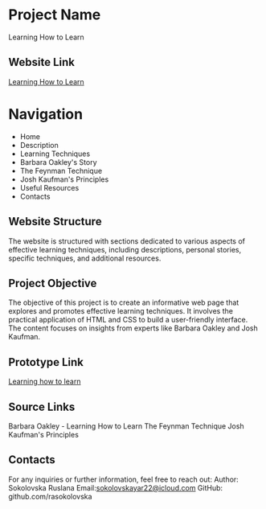# Project Name
Learning How to Learn

## Website Link
[Learning How to Learn](https://rasokolovska.github.io/learning-how-to-learn/)

# Navigation
* Home
* Description
* Learning Techniques
* Barbara Oakley's Story
* The Feynman Technique
* Josh Kaufman's Principles
* Useful Resources
* Contacts
  
## Website Structure
The website is structured with sections dedicated to various 
aspects of effective learning techniques, including descriptions, 
personal stories, specific techniques, and additional resources.

## Project Objective
The objective of this project is to create an informative web page
that explores and promotes effective learning techniques. It involves 
the practical application of HTML and CSS to build a user-friendly interface. 
The content focuses on insights from experts like Barbara Oakley and Josh Kaufman.

## Prototype Link
[Learning how to learn](https://palianytsia.notion.site/Page-52188ac6a79c46e8933bb74bf043632c)

## Source Links
Barbara Oakley - Learning How to Learn
The Feynman Technique
Josh Kaufman's Principles

## Contacts
For any inquiries or further information, feel free to reach out:
Author: Sokolovska Ruslana
Email:sokolovskayar22@icloud.com
GitHub: github.com/rasokolovska
